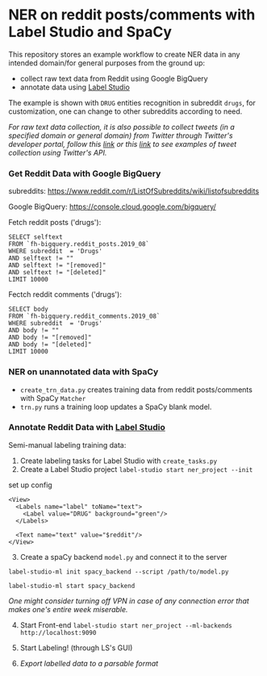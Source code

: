 # NER on reddit posts/comments with Label Studio and SpaCy

This repository stores an example workflow to create NER data in any intended domain/for general purposes from the ground up:

- collect raw text data from Reddit using Google BigQuery
- annotate data using [Label Studio](https://labelstud.io/)

The example is shown with `DRUG` entities recognition in subreddit `drugs`, for customization, one can change to other subreddits according to need.

_For raw text data collection, it is also possible to collect tweets (in a specified domain or general domain) from Twitter through Twitter's developer portal, follow this [link](https://github.com/JINHXu/TwitterCrawler) or this [link](https://github.com/JINHXu/how-much-hate-with-china/tree/main/scripts/notebooks/get_data) to see examples of tweet collection using Twitter's API._

### Get Reddit Data with Google BigQuery

subreddits: https://www.reddit.com/r/ListOfSubreddits/wiki/listofsubreddits <br>

Google BigQuery: https://console.cloud.google.com/bigquery/

Fetch reddit posts ('drugs'):
```
SELECT selftext
FROM `fh-bigquery.reddit_posts.2019_08` 
WHERE subreddit  = 'Drugs'
AND selftext != ""
AND selftext != "[removed]"
AND selftext != "[deleted]"
LIMIT 10000
```

Fectch reddit comments ('drugs'):
```
SELECT body
FROM `fh-bigquery.reddit_comments.2019_08` 
WHERE subreddit  = 'Drugs'
AND body != ""
AND body != "[removed]"
AND body != "[deleted]"
LIMIT 10000
```

### NER on unannotated data with SpaCy

* `create_trn_data.py` creates training data from reddit posts/comments with SpaCy `Matcher`
* `trn.py` runs a training loop updates a SpaCy blank model.

### Annotate Reddit Data with [Label Studio](https://labelstud.io/)

Semi-manual labeling training data:

1. Create labeling tasks for Label Studio with `create_tasks.py`
2. Create a Label Studio project `label-studio start ner_project --init`<br>

set up config

```
<View>
  <Labels name="label" toName="text">
    <Label value="DRUG" background="green"/>
  </Labels>

  <Text name="text" value="$reddit"/>
</View>
```

3. Create a spaCy backend `model.py` and connect it to the server 

`label-studio-ml init spacy_backend --script /path/to/model.py`<br>

`label-studio-ml start spacy_backend`<br>

*One might consider turning off VPN in case of any connection error that makes one's entire week miserable.*

4. Start Front-end `label-studio start ner_project --ml-backends http://localhost:9090`

5. Start Labeling! (through LS's GUI) 

6. _Export labelled data to a parsable format_

